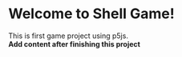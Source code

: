 # Welcome to Shell Game!
This is first game project using p5js. \
**Add content after finishing this project**
